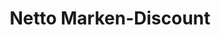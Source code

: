---
title: "Netto Marken-Discount"
url: /dresden/netto-marken-discount-leutewitzer-ring/
shop: Supermarkt
---